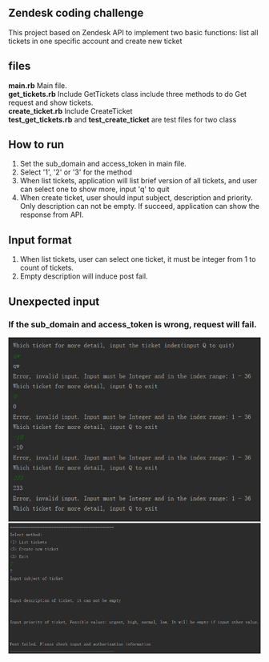 Zendesk coding challenge
----
This project based on Zendesk API to implement two basic functions: list all tickets in one specific account and create new ticket
## files
**main.rb** Main file.  
**get_tickets.rb** Include GetTickets class include three methods to do Get request and show tickets.  
**create_ticket.rb** Include CreateTicket  
**test_get_tickets.rb** and **test_create_ticket** are test files for two class  
## How to run
1. Set the sub_domain and access_token in main file.  
2. Select '1', '2' or '3' for the method
3. When list tickets, application will list brief version of all tickets, and user can select one to show more, input 'q' to quit
4. When create ticket, user should input subject, description and priority. Only description can not be empty. If succeed, application can show the response from API.
## Input format
1. When list tickets, user can select one ticket, it must be integer from 1 to count of tickets. 
2. Empty description will induce post fail.
## Unexpected input
### If the sub_domain and access_token is wrong, request will fail.
![](https://github.com/YixiaoTang/Zendesk/blob/master/Unexpected%20input.png)
![](https://github.com/YixiaoTang/Zendesk/blob/master/Empty%20description.png)
